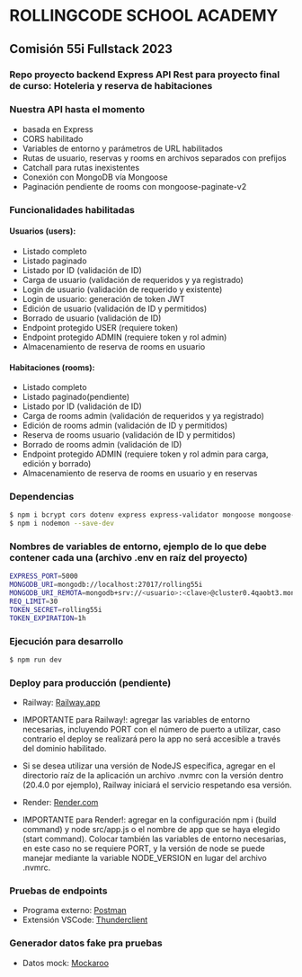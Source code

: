 # ROLLINGCODE SCHOOL ACADEMY
## Comisión 55i Fullstack 2023
### Repo proyecto backend Express API Rest para proyecto final de curso: Hoteleria y reserva de habitaciones

### Nuestra API hasta el momento
- basada en Express
- CORS habilitado
- Variables de entorno y parámetros de URL habilitados
- Rutas de usuario, reservas y rooms en archivos separados con prefijos
- Catchall para rutas inexistentes
- Conexión con MongoDB vía Mongoose
- Paginación pendiente de rooms con mongoose-paginate-v2

### Funcionalidades habilitadas
#### Usuarios (users):
- Listado completo
- Listado paginado
- Listado por ID (validación de ID)
- Carga de usuario (validación de requeridos y ya registrado)
- Login de usuario (validación de requerido y existente)
- Login de usuario: generación de token JWT
- Edición de usuario (validación de ID y permitidos)
- Borrado de usuario (validación de ID)
- Endpoint protegido USER (requiere token)
- Endpoint protegido ADMIN (requiere token y rol admin)
- Almacenamiento de reserva de rooms en usuario

#### Habitaciones (rooms):
- Listado completo
- Listado paginado(pendiente)
- Listado por ID (validación de ID)
- Carga de rooms admin (validación de requeridos y ya registrado)
- Edición de rooms admin (validación de ID y permitidos)
- Reserva de rooms usuario (validación de ID y permitidos)
- Borrado de rooms admin (validación de ID)
- Endpoint protegido ADMIN (requiere token y rol admin para carga, edición y borrado)
- Almacenamiento de reserva de rooms en usuario y en reservas

### Dependencias
```bash
$ npm i bcrypt cors dotenv express express-validator mongoose mongoose-paginate-v2
$ npm i nodemon --save-dev
```

### Nombres de variables de entorno, ejemplo de lo que debe contener cada una (archivo .env en raíz del proyecto)
```bash
EXPRESS_PORT=5000
MONGODB_URI=mongodb://localhost:27017/rolling55i
MONGODB_URI_REMOTA=mongodb+srv://<usuario>:<clave>@cluster0.4qaobt3.mongodb.net/rolling55i
REQ_LIMIT=30
TOKEN_SECRET=rolling55i
TOKEN_EXPIRATION=1h
```

### Ejecución para desarrollo
```bash
$ npm run dev
```


### Deploy para producción (pendiente)
- Railway: [Railway.app](https://railway.app/)
- IMPORTANTE para Railway!: agregar las variables de entorno necesarias, incluyendo PORT con el número de puerto a utilizar, caso contrario el deploy se realizará pero la app no será accesible a través del dominio habilitado.
- Si se desea utilizar una versión de NodeJS específica, agregar en el directorio raíz de la aplicación un archivo .nvmrc con la versión dentro (20.4.0 por ejemplo), Railway iniciará el servicio respetando esa versión.

- Render: [Render.com](https://render.com/)
- IMPORTANTE para Render!: agregar en la configuración npm i (build command) y node src/app.js o el nombre de app que se haya elegido (start command). Colocar también las variables de entorno necesarias, en este caso no se requiere PORT, y la versión de node se puede manejar mediante la variable NODE_VERSION en lugar del archivo .nvmrc.


### Pruebas de endpoints
- Programa externo: [Postman](https://www.postman.com/downloads/)
- Extensión VSCode: [Thunderclient](https://www.thunderclient.com/)


### Generador datos fake pra pruebas
- Datos mock: [Mockaroo](https://www.mockaroo.com/)
